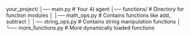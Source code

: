 your_project/
│── main.py  # Your AI agent
│── functions/  # Directory for function modules
│   │── math_ops.py  # Contains functions like add, subtract
│   │── string_ops.py  # Contains string manipulation functions
│   └── more_functions.py  # More dynamically loaded functions
